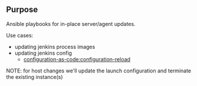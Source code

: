 ## Purpose
Ansible playbooks for in-place server/agent updates.

Use cases:
* updating jenkins process images
* updating jenkins config
  * [configuration-as-code:configuration-reload](https://github.com/jenkinsci/configuration-as-code-plugin/blob/master/docs/features/configurationReload.md)

NOTE:  for host changes we'll update the launch configuration 
and terminate the existing instance(s)
